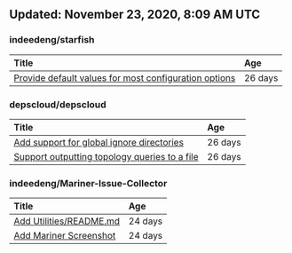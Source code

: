 ## Updated: November 23, 2020, 8:09 AM UTC


### indeedeng/starfish
|**Title**|**Age**|
|:----|:----|
|[Provide default values for most configuration options](https://github.com/indeedeng/starfish/issues/78)|26&nbsp;days|


### depscloud/depscloud
|**Title**|**Age**|
|:----|:----|
|[Add support for global ignore directories](https://github.com/depscloud/depscloud/issues/137)|26&nbsp;days|
|[Support outputting topology queries to a file](https://github.com/depscloud/depscloud/issues/135)|26&nbsp;days|


### indeedeng/Mariner-Issue-Collector
|**Title**|**Age**|
|:----|:----|
|[Add Utilities/README.md](https://github.com/indeedeng/Mariner-Issue-Collector/issues/30)|24&nbsp;days|
|[Add Mariner Screenshot](https://github.com/indeedeng/Mariner-Issue-Collector/issues/29)|24&nbsp;days|